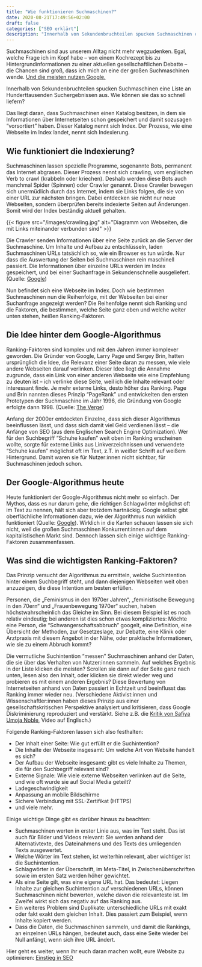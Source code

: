 ```yaml
---
title: "Wie funktionieren Suchmaschinen?"
date: 2020-08-21T17:49:56+02:00
draft: false
categories: ["SEO erklärt"]
description: "Innerhalb von Sekundenbruchteilen spucken Suchmaschinen eine Liste an Hunderttausenden Suchergebnissen aus. Wie können sie das so schnell liefern?"
---
```

Suchmaschinen sind aus unserem Alltag nicht mehr wegzudenken. Egal, welche Frage ich im Kopf habe – von einem Kochrezept bis zu Hintergrundinformationen zu einer aktuellen gesellschaftlichen Debatte – die Chancen sind groß, dass ich mich an eine der großen Suchmaschinen wende. [Und die meisten nutzen Google.](https://de.statista.com/statistik/daten/studie/222849/umfrage/marktanteile-der-suchmaschinen-weltweit/)

Innerhalb von Sekundenbruchteilen spucken Suchmaschinen eine Liste an Hunderttausenden Suchergebnissen aus. Wie können sie das so schnell liefern?

Das liegt daran, dass Suchmaschinen einen Katalog besitzen, in dem sie Informationen über Internetseiten schon gespeichert und damit sozusagen “vorsortiert” haben. Dieser Katalog nennt sich Index. Der Prozess, wie eine Webseite im Index landet, nennt sich Indexierung.

## Wie funktioniert die Indexierung?

Suchmaschinen lassen spezielle Programme, sogenannte Bots, permanent das Internet abgrasen. Dieser Prozess nennt sich crawling, vom englischen Verb to crawl (krabbeln oder kriechen). Deshalb werden diese Bots auch manchmal Spider (Spinnen) oder Crawler genannt. Diese Crawler bewegen sich unermüdlich durch das Internet, indem sie Links folgen, die sie von einer URL zur nächsten bringen. Dabei entdecken sie nicht nur neue Webseiten, sondern überprüfen bereits indexierte Seiten auf Änderungen. Somit wird der Index beständig aktuell gehalten.

{{< figure src="/images/crawling.jpg" alt="Diagramm von Webseiten, die mit Links miteinander verbunden sind" >}}

Die Crawler senden Informationen über eine Seite zurück an die Server der Suchmaschine. Um Inhalte und Aufbau zu entschlüsseln, laden Suchmaschinen URLs tatsächlich so, wie ein Browser es tun würde. Nur dass die Auswertung der Seiten bei Suchmaschinen rein maschinell passiert. Die Informationen über einzelne URLs werden im Index gespeichert, und bei einer Suchanfrage in Sekundenschnelle ausgeliefert. (Quelle: [Google](https://www.google.com/search/howsearchworks/crawling-indexing/))

Nun befindet sich eine Webseite im Index. Doch wie bestimmen Suchmaschinen nun die Reihenfolge, mit der Webseiten bei einer Suchanfrage angezeigt werden? Die Reihenfolge nennt sich Ranking und die Faktoren, die bestimmen, welche Seite ganz oben und welche weiter unten stehen, heißen Ranking-Faktoren.

## Die Idee hinter dem Google-Algorithmus

Ranking-Faktoren sind komplex und mit den Jahren immer komplexer geworden. Die Gründer von Google, Larry Page und Sergey Brin, hatten ursprünglich die Idee, die Relevanz einer Seite daran zu messen, wie viele andere Webseiten darauf verlinken. Dieser Idee liegt die Annahme zugrunde, dass ein Link von einer anderen Webseite wie eine Empfehlung zu deuten ist – ich verlinke diese Seite, weil ich die Inhalte relevant oder interessant finde. Je mehr externe Links, desto höher das Ranking. Page und Brin nannten dieses Prinzip “PageRank” und entwickelten den ersten Prototypen der Suchmaschine im Jahr 1996, die Gründung von Google erfolgte dann 1998. (Quelle: [The Verge](https://www.theverge.com/2019/12/4/20994361/google-alphabet-larry-page-sergey-brin-sundar-pichai-co-founders-ceo-timeline))

Anfang der 2000er entdeckten Einzelne, dass sich dieser Algorithmus beeinflussen lässt, und dass sich damit viel Geld verdienen lässt – die Anfänge von SEO (aus dem Englischen Search Engine Optimization). Wer für den Suchbegriff “Schuhe kaufen” weit oben im Ranking erscheinen wollte, sorgte für externe Links aus Linkverzeichnissen und verwendete “Schuhe kaufen” möglichst oft im Text, z.T. in weißer Schrift auf weißem Hintergrund. Damit waren sie für Nutzer:innen nicht sichtbar, für Suchmaschinen jedoch schon.

## Der Google-Algorithmus heute

Heute funktioniert der Google-Algorithmus nicht mehr so einfach. Der Mythos, dass es nur darum gehe, die richtigen Schlagwörter möglichst oft im Text zu nennen, hält sich aber trotzdem hartnäckig. Google selbst gibt oberflächliche Informationen dazu, wie der Algorithmus nun wirklich funktioniert (Quelle: [Google](https://www.google.com/search/howsearchworks/algorithms/)). Wirklich in die Karten schauen lassen sie sich nicht, weil die großen Suchmaschinen Konkurrent:innen auf dem kapitalistischen Markt sind. Dennoch lassen sich einige wichtige Ranking-Faktoren zusammenfassen.

## Was sind die wichtigsten Ranking-Faktoren?

Das Prinzip versucht der Algorithmus zu ermitteln, welche Suchintention hinter einem Suchbegriff steht, und dann diejenigen Webseiten weit oben anzuzeigen, die diese Intention am besten erfüllen.

Personen, die „Feminismus in den 1970er Jahren“, „feministische Bewegung in den 70ern“ und „Frauenbewegung 1970er“ suchen, haben höchstwahrscheinlich das Gleiche im Sinn. Bei diesem Beispiel ist es noch relativ eindeutig; bei anderen ist dies schon etwas kompliziertes: Möchte eine Person, die “Schwangerschaftsabbruch” googelt, eine Definition, eine Übersicht der Methoden, zur Gesetzeslage, zur Debatte, eine Klinik oder Arztpraxis mit diesem Angebot in der Nähe, oder praktische Informationen, wie sie zu einem Abbruch kommt?

Die vermutliche Suchintention “messen” Suchmaschinen anhand der Daten, die sie über das Verhalten von Nutzer:innen sammeln. Auf welches Ergebnis in der Liste klicken die meisten? Scrollen sie dann auf der Seite ganz nach unten, lesen also den Inhalt, oder klicken sie direkt wieder weg und probieren es mit einem anderen Ergebnis? Diese Bewertung von Internetseiten anhand von Daten passiert in Echtzeit und beeinflusst das Ranking immer wieder neu. (Verschiedene Aktivist:innen und Wissenschaftler:innen haben dieses Prinzip aus einer gesellschaftskritischen Perspektive analysiert und kritisieren, dass Google Diskriminierung reproduziert und verstärkt. Siehe z.B. die [Kritik von Safiya Umoja Noble](https://18.re-publica.com/en/session/algorithms-oppression), Video auf Englisch.)

Folgende Ranking-Faktoren lassen sich also festhalten:

- Der Inhalt einer Seite: Wie gut erfüllt er die Suchintention?
- Die Inhalte der Webseite insgesamt: Um welche Art von Website handelt es sich?
- Der Aufbau der Webseite insgesamt: gibt es viele Inhalte zu Themen, die für den Suchbegriff relevant sind?
- Externe Signale: Wie viele externe Webseiten verlinken auf die Seite, und wie oft wurde sie auf Social Media geteilt?
- Ladegeschwindigkeit
- Anpassung an mobile Bildschirme
- Sichere Verbindung mit SSL-Zertifikat (HTTPS)
- und viele mehr.

Einige wichtige Dinge gibt es darüber hinaus zu beachten:

- Suchmaschinen werten in erster Linie aus, was im Text steht. Das ist auch für Bilder und Videos relevant: Sie werden anhand der Alternativtexte, des Dateinahmens und des Texts des umliegenden Texts ausgewertet.
- Welche Wörter im Text stehen, ist weiterhin relevant, aber wichtiger ist die Suchintention.
- Schlagwörter in der Überschrift, im Meta-Titel, in Zwischenüberschriften sowie im ersten Satz werden höher gewichtet.
- Als eine Seite gilt, was eine eigene URL hat. Das bedeutet: Liegen Inhalte zur gleichen Suchintention auf verschiedenen URLs, können Suchmaschinen nicht bewerten, welche davon die relevanteste ist. Im Zweifel wirkt sich das negativ auf das Ranking aus.
- Ein weiteres Problem sind Duplikate: unterschiedliche URLs mit exakt oder fakt exakt dem gleichen Inhalt. Dies passiert zum Beispiel, wenn Inhalte kopiert werden.
- Dass die Daten, die Suchmaschinen sammeln, und damit die Rankings, an einzelnen URLs hängen, bedeutet auch, dass eine Seite wieder bei Null anfängt, wenn sich ihre URL ändert.

Hier geht es weiter, wenn ihr euch daran machen wollt, eure Website zu optimieren: [Einstieg in SEO](/einstieg/)
